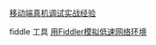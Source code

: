 [移动端真机调试实战经验](https://juejin.im/post/58eb84cb2f301e0062504cf6)


fiddle 工具
[用Fiddler模拟低速网络环境](http://caibaojian.com/fiddler.html)
